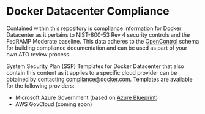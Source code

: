 # Docker Datacenter Compliance

Contained within this repository is compliance information for Docker Datacenter as it pertains to NIST-800-53 Rev 4 security controls and the FedRAMP Moderate baseline. This data adheres to the [OpenControl](http://open-control.org/) schema for building compliance documentation and can be used as part of your own ATO review process.

System Security Plan (SSP) Templates for Docker Datacenter that also contain this content as it applies to a specific cloud provider can be obtained by contacting [compliance@docker.com](mailto:compliance@docker.com). Templates are available for the following providers:

- Microsoft Azure Government (based on [Azure Blueprint](https://blogs.msdn.microsoft.com/azuregov/2016/10/12/azure-blueprint-architecting-secure-solutions-just-got-easier/))
- AWS GovCloud (coming soon)